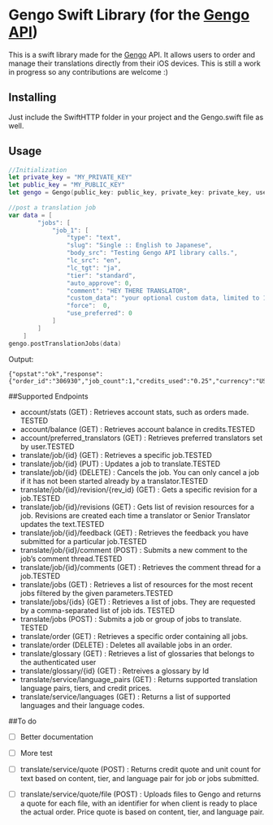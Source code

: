 Gengo Swift Library (for the [Gengo API](http://gengo.com/api/))
================================================================================================================================

This is a swift library made for the [Gengo](http://www.gengo.com) API. It allows users to order and manage their translations directly from their iOS devices. This is still a work in progress so any contributions are welcome :) 

## Installing

Just include the SwiftHTTP folder in your project and the Gengo.swift file as well.

## Usage
```swift
//Initialization
let private_key = "MY_PRIVATE_KEY"
let public_key = "MY_PUBLIC_KEY"
let gengo = Gengo(public_key: public_key, private_key: private_key, useSandbox: true)
    
//post a translation job
var data = [
        "jobs": [
            "job_1": [
                "type": "text",
                "slug": "Single :: English to Japanese",
                "body_src": "Testing Gengo API library calls.",
                "lc_src": "en",
                "lc_tgt": "ja",
                "tier": "standard",
                "auto_approve": 0,
                "comment": "HEY THERE TRANSLATOR",
                "custom_data": "your optional custom data, limited to 1kb.",
                "force":  0,
                "use_preferred": 0
            ]
        ]
    ]
gengo.postTranslationJobs(data)
```

Output:

    {"opstat":"ok","response":{"order_id":"306930","job_count":1,"credits_used":"0.25","currency":"USD"}}

##Supported Endpoints

- account/stats (GET) : Retrieves account stats, such as orders made. TESTED
- account/balance (GET) : Retrieves account balance in credits.TESTED
- account/preferred_translators (GET) : Retrieves preferred translators set by user.TESTED
- translate/job/{id} (GET) : Retrieves a specific job.TESTED
- translate/job/{id} (PUT) : Updates a job to translate.TESTED
- translate/job/{id} (DELETE) : Cancels the job. You can only cancel a job if it has not been started already by a translator.TESTED
- translate/job/{id}/revision/{rev_id} (GET) : Gets a specific revision for a job.TESTED
- translate/job/{id}/revisions (GET) : Gets list of revision resources for a job. Revisions are created each time a translator or Senior Translator updates the text.TESTED
- translate/job/{id}/feedback (GET) : Retrieves the feedback you have submitted for a particular job.TESTED
- translate/job/{id}/comment (POST) : Submits a new comment to the job’s comment thread.TESTED
- translate/job/{id}/comments (GET) : Retrieves the comment thread for a job.TESTED
- translate/jobs (GET) : Retrieves a list of resources for the most recent jobs filtered by the given parameters.TESTED
- translate/jobs/{ids} (GET) : Retrieves a list of jobs. They are requested by a comma-separated list of job ids. TESTED
- translate/jobs (POST) : Submits a job or group of jobs to translate. TESTED
- translate/order (GET) : Retrieves a specific order containing all jobs.
- translate/order (DELETE) : Deletes all available jobs in an order.
- translate/glossary (GET) : Retrieves a list of glossaries that belongs to the authenticated user
- translate/glossary/{id} (GET) : Retreives a glossary by Id
- translate/service/language_pairs (GET) : Returns supported translation language pairs, tiers, and credit prices.
- translate/service/languages (GET) : Returns a list of supported languages and their language codes.

##To do
- [ ] Better documentation
- [ ] More test
- [ ] translate/service/quote (POST) : Returns credit quote and unit count for text based on content, tier, and language pair for job or jobs submitted.
- [ ] translate/service/quote/file (POST) : Uploads files to Gengo and returns a quote for each file, with an identifier for when client is ready to place the actual order. Price quote is based on content, tier, and language pair.

